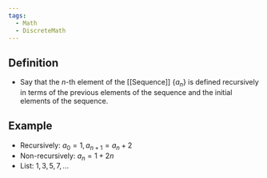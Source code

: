 ```yaml
---
tags:
  - Math
  - DiscreteMath
---
```

## Definition 
- Say that the $n$-th element of the [[Sequence]] $\{a_n\}$ is defined recursively in terms of the previous elements of the sequence and the initial elements of the sequence.
## Example
- Recursively: $a_0 = 1, a_{n+1} = a_n+2$
- Non-recursively: $a_n = 1 + 2n$
- List: $1, 3, 5, 7,...$
